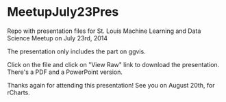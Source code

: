 MeetupJuly23Pres
================

Repo with presentation files for St. Louis Machine Learning and Data Science Meetup on July 23rd, 2014

The presentation only includes the part on ggvis.

Click on the file and click on "View Raw" link to download the presentation. There's a PDF and a PowerPoint version.

Thanks again for attending this presentation! See you on August 20th, for rCharts.
